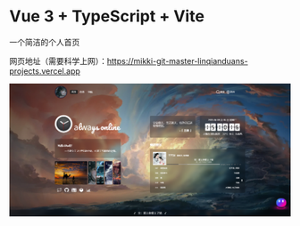 # Vue 3 + TypeScript + Vite

一个简洁的个人首页

网页地址（需要科学上网）：https://mikki-git-master-linqianduans-projects.vercel.app

![首页](/public/home.png "Home")

